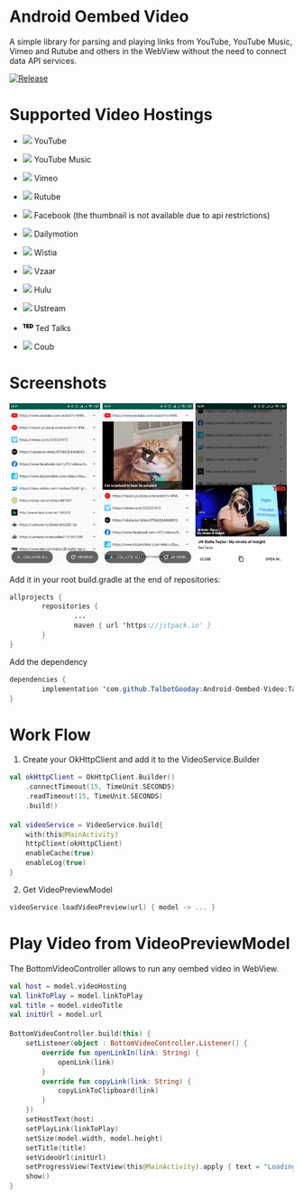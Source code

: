 
# Android Oembed Video
A simple library for parsing and playing links from YouTube, YouTube Music, Vimeo and Rutube and others in the WebView without the need to connect data API services.

[![Release](https://jitpack.io/v/TalbotGooday/Android-Oembed-Video.svg)](https://jitpack.io/#TalbotGooday/Android-Oembed-Video)

# Supported Video Hostings

* <img src="https://upload.wikimedia.org/wikipedia/commons/thumb/0/09/YouTube_full-color_icon_%282017%29.svg/1200px-YouTube_full-color_icon_%282017%29.svg.png" width=18px/>    YouTube

* <img src="https://icon-library.net/images/youtube-music-icon/youtube-music-icon-17.jpg" width=18px/> YouTube Music

* <img src="https://icon-library.net/images/vimeo-icon-vector/vimeo-icon-vector-4.jpg" width=18px/> Vimeo

* <img src="https://www.softrew.ru/uploads/posts/2016-12/1482058583_kak-skachat-video-s-rutuba.jpg" width=18px/> Rutube

* <img src="https://upload.wikimedia.org/wikipedia/commons/thumb/f/fb/Facebook_icon_2013.svg/1024px-Facebook_icon_2013.svg.png" width=18px/> Facebook (the thumbnail is not available due to api restrictions)
* <img src="https://upload.wikimedia.org/wikipedia/commons/2/27/Logo_dailymotion.png" width=18px/> Dailymotion
* <img src="https://www.saashub.com/images/app/service_logos/25/1a1b2c9e8acc/large.png?1547934029" width=18px/> Wistia
* <img src="https://static.crozdesk.com/web_app_library/providers/logos/000/003/720/original/vzaar-1559230945-logo.png?1559230945" width=18px/> Vzaar
* <img src="https://www.hulu.com/static/favicon.ico.png" width=18px/> Hulu
* <img src="https://blog.video.ibm.com/wp-content/uploads/2014/10/U_logo_blue-2.png" width=18px/> Ustream
* <img src="https://github.com/TalbotGooday/Android-Oembed-Video/blob/master/app/src/main/res/drawable-xxhdpi/ted_talks.png" width=18px/> Ted Talks
* <img src="https://cdn.iconscout.com/icon/free/png-512/coub-1693601-1442642.png" width=18px/> Coub
# Screenshots

<img src="/screenshots/device-2020-02-06-232720.png" width=32%/> <img src="/screenshots/device-2020-02-06-232746.png" width=32%/> <img src="/screenshots/device-2020-02-06-232924.png" width=32%/>

Add it in your root build.gradle at the end of repositories:
```java
allprojects {
        repositories {
                ...
                maven { url 'https://jitpack.io' }
        }
}
```
Add the dependency

```java
dependencies {
        implementation 'com.github.TalbotGooday:Android-Oembed-Video:Tag'
}

```

# Work Flow
1. Create your OkHttpClient and add it to the VideoService.Builder
```kotlin
val okHttpClient = OkHttpClient.Builder()
	.connectTimeout(15, TimeUnit.SECONDS)
	.readTimeout(15, TimeUnit.SECONDS)
	.build()

val videoService = VideoService.build{
	with(this@MainActivity)
	httpClient(okHttpClient)
	enableCache(true)
	enableLog(true)
}
```
2. Get VideoPreviewModel
```kotlin
videoService.loadVideoPreview(url) { model -> ... }
```
# Play Video from VideoPreviewModel
The BottomVideoController allows to run any oembed video in WebView.
```kotlin
val host = model.videoHosting
val linkToPlay = model.linkToPlay
val title = model.videoTitle
val initUrl = model.url

BottomVideoController.build(this) {
	setListener(object : BottomVideoController.Listener() {
		override fun openLinkIn(link: String) {
			openLink(link)
		}
		override fun copyLink(link: String) {
			copyLinkToClipboard(link)
		}
	})
	setHostText(host)
	setPlayLink(linkToPlay)
	setSize(model.width, model.height)
	setTitle(title)
	setVideoUrl(initUrl)
	setProgressView(TextView(this@MainActivity).apply { text = "Loading" })
	show()
}
```
